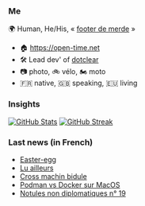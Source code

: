 ### Me

🌍 Human, He/His, « [footer de merde](https://open-time.net/post/2013/07/17/La-veritable-histoire-du-Footer-de-merde-) » 
* 🏠 https://open-time.net 
* 🛠️ Lead dev' of [dotclear](https://git.dotclear.org/dev/dotclear)
* 📷 photo, 🚲 vélo, 🏍️ moto 
* 🇫🇷 native, 🇬🇧 speaking, 🇪🇺 living

### Insights

[![GitHub Stats](https://github-readme-stats.vercel.app/api?username=franck-paul)](https://github.com/franck-paul)
[![GitHub Streak](https://github-readme-streak-stats.herokuapp.com?user=franck-paul)](https://git.io/streak-stats)

### Last news (in French)

<!-- BLOG-POST-LIST:START -->
- [Easter-egg](https://open-time.net/post/2023/02/13/Easter-egg)
- [Lu ailleurs](https://open-time.net/post/2023/02/12/Lu-ailleurs)
- [Cross machin bidule](https://open-time.net/post/2023/02/11/Cross-machin-bidule)
- [Podman vs Docker sur MacOS](https://open-time.net/post/2023/02/10/Podman-vs-Docker-sur-MacOS)
- [Notules non diplomatiques n° 19](https://open-time.net/post/2023/02/09/Notules-non-diplomatiques-n-19)
<!-- BLOG-POST-LIST:END -->
